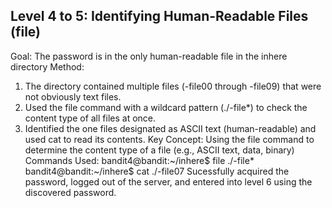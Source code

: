 ## Level 4 to 5: Identifying Human-Readable Files (file)
Goal: The password is in the only human-readable file in the inhere directory
Method:
  1. The directory contained multiple files (-file00 through -file09) that were not obviously text files.
  2. Used the file command with a wildcard pattern (./-file*) to check the content type of all files at once.
  3. Identified the one files designated as ASCII text (human-readable) and used cat to read its contents. 
Key Concept: Using the file command to determine the content type of a file (e.g., ASCII text, data, binary)
Commands Used:
bandit4@bandit:~/inhere$ file ./-file*
bandit4@bandit:~/inhere$ cat ./-file07
Sucessfully acquired the password, logged out of the server, and entered into level 6 using the discovered password. 

